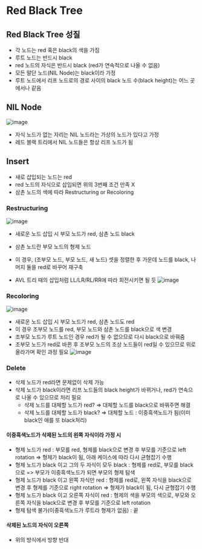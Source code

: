 # Red Black Tree
## Red Black Tree 성질
- 각 노드는 red 혹은 black의 색을 가짐
- 루트 노드는 반드시 black
- red 노드의 자식은 반드시 black (red가 연속적으로 나올 수 없음)
- 모든 말단 노드(NIL Node)는 black이라 가정 
- 루트 노드에서 리프 노드로의 경로 사이의 black 노드 수(black height)는 어느 곳에서나 같음

## NIL Node
![image](https://user-images.githubusercontent.com/67370317/233995852-e6f741c6-e38c-4da8-871e-36f69c95e468.png)
- 자식 노드가 없는 자리는 NIL 노드라는 가상의 노드가 있다고 가정
- 레드 블랙 트리에서 NIL 노드들은 항상 리프 노드가 됨

## Insert
- 새로 삽입되는 노드는 red
- red 노드의 자식으로 삽입되면 위의 3번째 조건 만족 X
- 삼촌 노드의 색에 따라 Restructuring or Recoloring

### Restructuring
![image](https://user-images.githubusercontent.com/67370317/234003913-6f4b9a16-886c-4fb0-b95e-e4e1d12837f7.png)
- 새로운 노드 삽입 시 부모 노드가 red, 삼촌 노드 black
- 삼촌 노드란 부모 노드의 형제 노드

- 이 경우, (조부모 노드, 부모 노드, 새 노드) 셋을 정렬한 후 가운데 노드를 black, 나머지 둘을 red로 바꾸어 재구축
- AVL 트리 때의 삽입처럼 LL/LR/RL/RR에 따라 회전시키면 될 듯
![image](https://user-images.githubusercontent.com/67370317/234004944-c131475d-ee70-4b24-b1dd-eb71d93c9187.png)


### Recoloring
![image](https://user-images.githubusercontent.com/67370317/233999384-732e5783-bc56-43e2-8d0e-2186e86e5482.png)
- 새로운 노드 삽입 시 부모 노드가 red, 삼촌 노드도 red
- 이 경우 조부모 노드를 red, 부모 노드와 삼촌 노드를 black으로 색 변경
- 조부모 노드가 루트 노드인 경우 red가 될 수 없으므로 다시 black으로 바꿔줌
- 조부모 노드가 red로 바뀐 후 조부모 노드의 조상 노드들이 red일 수 있으므로 위로 올라가며 확인 과정 필요
![image](https://user-images.githubusercontent.com/67370317/234006263-45504d50-681e-4c8a-b631-24741924a32d.png)

### Delete
- 삭제 노드가 red라면 문제없이 삭제 가능
- 삭제 노드가 black이라면 리프 노드들의 black height가 바뀌거나, red가 연속으로 나올 수 있으므로 처리 필요 
  - 삭제 노드를 대체할 노드가 red?
    => 대체할 노드를 black으로 바꿔주면 해결
  - 삭제 노드를 대체할 노드가 black?
    => 대체할 노드 : 이중흑색노드가 됨(이미 black인 애를 또 black처리)

#### 이중흑색노드가 삭제된 노드의 왼쪽 자식이라 가정 시
- 형제 노드가 red : 부모를 red, 형제를 black으로 변경 후 부모를 기준으로 left rotation => 형제가 black이 됨, 아래 케이스에 따라 다시 균형잡기 수행
- 형제 노드가 black 이고 그의 두 자식이 모두 black : 형제를 red로, 부모를 black으로 => 부모가 이중흑색노드가 되면 부모의 형제 탐색
- 형제 노드가 black 이고 왼쪽 자식만 red : 형제를 red로, 왼쪽 자식을 black으로 변경 후 형제를 기준으로 right rotation => 형제가 black이 됨, 다시 균형잡기 수행
- 형제 노드가 black 이고 오른쪽 자식이 red : 형제의 색을 부모의 색으로, 부모와 오른쪽 자식을 black으로 변경 후 부모를 기준으로 left rotation
- 형제 탐색 불가(이중흑색노드가 루트라 형제가 없음) : 끝

#### 삭제된 노드의 자식이 오른쪽
- 위의 방식에서 방향 반대
